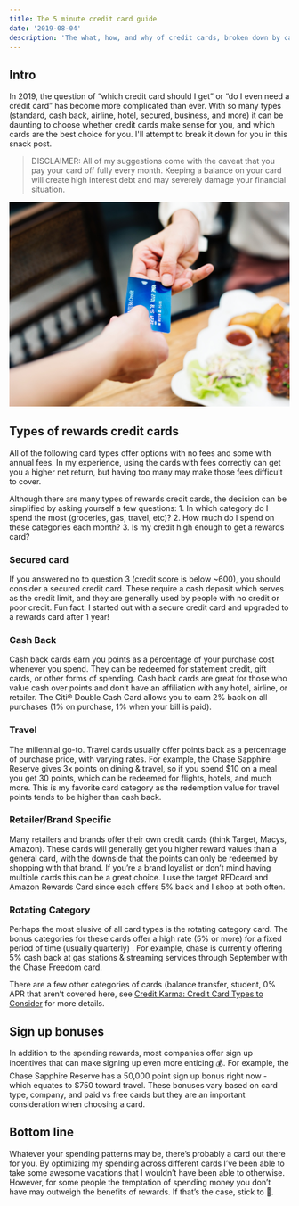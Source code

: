 ```yaml
---
title: The 5 minute credit card guide
date: '2019-08-04'
description: 'The what, how, and why of credit cards, broken down by category'
---
```


## Intro

In 2019, the question of “which credit card should I get” or “do I even need a credit card” has become more complicated than ever. With so many types (standard, cash back, airline, hotel, secured, business, and more) it can be daunting to choose whether credit cards make sense for you, and which cards are the best choice for you. I'll attempt to break it down for you in this snack post.

> DISCLAIMER: All of my suggestions come with the caveat that you pay your card off fully every month. Keeping a balance on your card will create high interest debt and may severely damage your financial situation.

<!-- Insert post about good debt vs bad debt -->

![](credit-card-handoff.jpg)

## Types of rewards credit cards

All of the following card types offer options with no fees and some with annual fees. In my experience, using the cards with fees correctly can get you a higher net return, but having too many may make those fees difficult to cover.

Although there are many types of rewards credit cards, the decision can be simplified by asking yourself a few questions: 1. In which category do I spend the most (groceries, gas, travel, etc)? 2. How much do I spend on these categories each month? 3. Is my credit high enough to get a rewards card?

### Secured card

If you answered no to question 3 (credit score is below ~600), you should consider a secured credit card. These require a cash deposit which serves as the credit limit, and they are generally used by people with no credit or poor credit. Fun fact: I started out with a secure credit card and upgraded to a rewards card after 1 year!

### Cash Back

Cash back cards earn you points as a percentage of your purchase cost whenever you spend. They can be redeemed for statement credit, gift cards, or other forms of spending. Cash back cards are great for those who value cash over points and don’t have an affiliation with any hotel, airline, or retailer. The Citi® Double Cash Card allows you to earn 2% back on all purchases (1% on purchase, 1% when your bill is paid).

### Travel

The millennial go-to. Travel cards usually offer points back as a percentage of purchase price, with varying rates. For example, the Chase Sapphire Reserve gives 3x points on dining & travel, so if you spend \$10 on a meal you get 30 points, which can be redeemed for flights, hotels, and much more. This is my favorite card category as the redemption value for travel points tends to be higher than cash back.

### Retailer/Brand Specific

Many retailers and brands offer their own credit cards (think Target, Macys, Amazon). These cards will generally get you higher reward values than a general card, with the downside that the points can only be redeemed by shopping with that brand. If you’re a brand loyalist or don’t mind having multiple cards this can be a great choice. I use the target REDcard and Amazon Rewards Card since each offers 5% back and I shop at both often.

### Rotating Category

Perhaps the most elusive of all card types is the rotating category card. The bonus categories for these cards offer a high rate (5% or more) for a fixed period of time (usually quarterly) . For example, chase is currently offering 5% cash back at gas stations & streaming services through September with the Chase Freedom card.

There are a few other categories of cards (balance transfer, student, 0% APR that aren’t covered here, see [Credit Karma: Credit Card Types to Consider](https://www.creditkarma.com/credit-cards/i/credit-card-types-to-consider/#cash) for more details.

## Sign up bonuses

In addition to the spending rewards, most companies offer sign up incentives that can make signing up even more enticing 💰. For example, the Chase Sapphire Reserve has a 50,000 point sign up bonus right now - which equates to \$750 toward travel. These bonuses vary based on card type, company, and paid vs free cards but they are an important consideration when choosing a card.

## Bottom line

Whatever your spending patterns may be, there’s probably a card out there for you. By optimizing my spending across different cards I’ve been able to take some awesome vacations that I wouldn’t have been able to otherwise. However, for some people the temptation of spending money you don’t have may outweigh the benefits of rewards. If that’s the case, stick to 💸.
